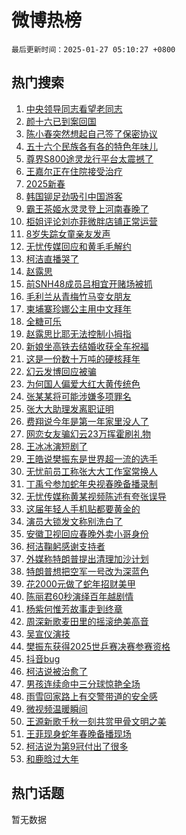 # 微博热榜

`最后更新时间：2025-01-27 05:10:27 +0800`

## 热门搜索

1. [中央领导同志看望老同志](https://m.weibo.cn/search?containerid=100103type%3D1%26t%3D10%26q%3D%23%E4%B8%AD%E5%A4%AE%E9%A2%86%E5%AF%BC%E5%90%8C%E5%BF%97%E7%9C%8B%E6%9C%9B%E8%80%81%E5%90%8C%E5%BF%97%23&stream_entry_id=51&isnewpage=1&extparam=seat%3D1%26c_type%3D51%26stream_entry_id%3D51%26cate%3D10103%26pos%3D0%26q%3D%2523%25E4%25B8%25AD%25E5%25A4%25AE%25E9%25A2%2586%25E5%25AF%25BC%25E5%2590%258C%25E5%25BF%2597%25E7%259C%258B%25E6%259C%259B%25E8%2580%2581%25E5%2590%258C%25E5%25BF%2597%2523%26filter_type%3Drealtimehot%26dgr%3D0%26display_time%3D1737925825%26pre_seqid%3D17379258255120114002921)
1. [颜十六已到案回国](https://m.weibo.cn/search?containerid=100103type%3D1%26t%3D10%26q%3D%23%E9%A2%9C%E5%8D%81%E5%85%AD%E5%B7%B2%E5%88%B0%E6%A1%88%E5%9B%9E%E5%9B%BD%23&stream_entry_id=31&isnewpage=1&extparam=seat%3D1%26flag%3D2%26filter_type%3Drealtimehot%26stream_entry_id%3D31%26c_type%3D31%26lcate%3D5001%26band_rank%3D1%26pos%3D0%26cate%3D5001%26q%3D%2523%25E9%25A2%259C%25E5%258D%2581%25E5%2585%25AD%25E5%25B7%25B2%25E5%2588%25B0%25E6%25A1%2588%25E5%259B%259E%25E5%259B%25BD%2523%26realpos%3D1%26dgr%3D0%26display_time%3D1737925825%26pre_seqid%3D17379258255120114002921)
1. [陈小春突然想起自己签了保密协议](https://m.weibo.cn/search?containerid=100103type%3D1%26t%3D10%26q%3D%E9%99%88%E5%B0%8F%E6%98%A5%E7%AA%81%E7%84%B6%E6%83%B3%E8%B5%B7%E8%87%AA%E5%B7%B1%E7%AD%BE%E4%BA%86%E4%BF%9D%E5%AF%86%E5%8D%8F%E8%AE%AE&stream_entry_id=31&isnewpage=1&extparam=seat%3D1%26flag%3D2%26filter_type%3Drealtimehot%26stream_entry_id%3D31%26c_type%3D31%26lcate%3D5001%26band_rank%3D2%26pos%3D1%26cate%3D5001%26q%3D%25E9%2599%2588%25E5%25B0%258F%25E6%2598%25A5%25E7%25AA%2581%25E7%2584%25B6%25E6%2583%25B3%25E8%25B5%25B7%25E8%2587%25AA%25E5%25B7%25B1%25E7%25AD%25BE%25E4%25BA%2586%25E4%25BF%259D%25E5%25AF%2586%25E5%258D%258F%25E8%25AE%25AE%26realpos%3D2%26dgr%3D0%26display_time%3D1737925825%26pre_seqid%3D17379258255120114002921)
1. [五十六个民族各有各的特色年味儿](https://m.weibo.cn/search?containerid=100103type%3D1%26t%3D10%26q%3D%23%E4%BA%94%E5%8D%81%E5%85%AD%E4%B8%AA%E6%B0%91%E6%97%8F%E5%90%84%E6%9C%89%E5%90%84%E7%9A%84%E7%89%B9%E8%89%B2%E5%B9%B4%E5%91%B3%E5%84%BF%23&stream_entry_id=31&isnewpage=1&extparam=seat%3D1%26flag%3D0%26filter_type%3Drealtimehot%26stream_entry_id%3D31%26c_type%3D31%26lcate%3D5001%26band_rank%3D3%26pos%3D2%26cate%3D5001%26q%3D%2523%25E4%25BA%2594%25E5%258D%2581%25E5%2585%25AD%25E4%25B8%25AA%25E6%25B0%2591%25E6%2597%258F%25E5%2590%2584%25E6%259C%2589%25E5%2590%2584%25E7%259A%2584%25E7%2589%25B9%25E8%2589%25B2%25E5%25B9%25B4%25E5%2591%25B3%25E5%2584%25BF%2523%26realpos%3D3%26dgr%3D0%26display_time%3D1737925825%26pre_seqid%3D17379258255120114002921)
1. [尊界S800途灵龙行平台太震撼了](https://m.weibo.cn/search?containerid=100103type%3D1%26t%3D10%26q%3D%23%E5%B0%8A%E7%95%8CS800%E9%80%94%E7%81%B5%E9%BE%99%E8%A1%8C%E5%B9%B3%E5%8F%B0%E5%A4%AA%E9%9C%87%E6%92%BC%E4%BA%86%23&stream_entry_id=31&isnewpage=1&extparam=seat%3D1%26adid%3D274841%26stream_entry_id%3D31%26filter_type%3Drealtimehot%26lcate%3D5001%26band_rank%3D4%26topic_ad%3D1%26pos%3D3%26cate%3D5001%26is_ad_pos%3D1%26q%3D%2523%25E5%25B0%258A%25E7%2595%258CS800%25E9%2580%2594%25E7%2581%25B5%25E9%25BE%2599%25E8%25A1%258C%25E5%25B9%25B3%25E5%258F%25B0%25E5%25A4%25AA%25E9%259C%2587%25E6%2592%25BC%25E4%25BA%2586%2523%26c_type%3D31%26dgr%3D0%26display_time%3D1737925825%26pre_seqid%3D17379258255120114002921)
1. [王嘉尔正在住院接受治疗](https://m.weibo.cn/search?containerid=100103type%3D1%26t%3D10%26q%3D%23%E7%8E%8B%E5%98%89%E5%B0%94%E6%AD%A3%E5%9C%A8%E4%BD%8F%E9%99%A2%E6%8E%A5%E5%8F%97%E6%B2%BB%E7%96%97%23&stream_entry_id=31&isnewpage=1&extparam=seat%3D1%26flag%3D2%26filter_type%3Drealtimehot%26stream_entry_id%3D31%26c_type%3D31%26lcate%3D5001%26band_rank%3D4%26pos%3D4%26cate%3D5001%26q%3D%2523%25E7%258E%258B%25E5%2598%2589%25E5%25B0%2594%25E6%25AD%25A3%25E5%259C%25A8%25E4%25BD%258F%25E9%2599%25A2%25E6%258E%25A5%25E5%258F%2597%25E6%25B2%25BB%25E7%2596%2597%2523%26realpos%3D4%26dgr%3D0%26display_time%3D1737925825%26pre_seqid%3D17379258255120114002921)
1. [2025新春](https://m.weibo.cn/search?containerid=100103type%3D1%26t%3D10%26q%3D%232025%E6%96%B0%E6%98%A5%23&stream_entry_id=31&isnewpage=1&extparam=seat%3D1%26flag%3D0%26filter_type%3Drealtimehot%26stream_entry_id%3D31%26c_type%3D31%26lcate%3D5001%26band_rank%3D5%26pos%3D5%26cate%3D5001%26q%3D%25232025%25E6%2596%25B0%25E6%2598%25A5%2523%26realpos%3D5%26dgr%3D0%26display_time%3D1737925825%26pre_seqid%3D17379258255120114002921)
1. [韩国铆足劲吸引中国游客](https://m.weibo.cn/search?containerid=100103type%3D1%26t%3D10%26q%3D%23%E9%9F%A9%E5%9B%BD%E9%93%86%E8%B6%B3%E5%8A%B2%E5%90%B8%E5%BC%95%E4%B8%AD%E5%9B%BD%E6%B8%B8%E5%AE%A2%23&stream_entry_id=31&isnewpage=1&extparam=seat%3D1%26flag%3D0%26filter_type%3Drealtimehot%26stream_entry_id%3D31%26c_type%3D31%26lcate%3D5001%26band_rank%3D6%26pos%3D6%26cate%3D5001%26q%3D%2523%25E9%259F%25A9%25E5%259B%25BD%25E9%2593%2586%25E8%25B6%25B3%25E5%258A%25B2%25E5%2590%25B8%25E5%25BC%2595%25E4%25B8%25AD%25E5%259B%25BD%25E6%25B8%25B8%25E5%25AE%25A2%2523%26realpos%3D6%26dgr%3D0%26display_time%3D1737925825%26pre_seqid%3D17379258255120114002921)
1. [霸王茶姬水灵灵登上河南春晚了](https://m.weibo.cn/search?containerid=100103type%3D1%26t%3D10%26q%3D%23%E9%9C%B8%E7%8E%8B%E8%8C%B6%E5%A7%AC%E6%B0%B4%E7%81%B5%E7%81%B5%E7%99%BB%E4%B8%8A%E6%B2%B3%E5%8D%97%E6%98%A5%E6%99%9A%E4%BA%86%23&stream_entry_id=31&isnewpage=1&extparam=seat%3D1%26adid%3D274868%26stream_entry_id%3D31%26filter_type%3Drealtimehot%26lcate%3D5001%26band_rank%3D7%26topic_ad%3D1%26pos%3D7%26cate%3D5001%26is_ad_pos%3D1%26q%3D%2523%25E9%259C%25B8%25E7%258E%258B%25E8%258C%25B6%25E5%25A7%25AC%25E6%25B0%25B4%25E7%2581%25B5%25E7%2581%25B5%25E7%2599%25BB%25E4%25B8%258A%25E6%25B2%25B3%25E5%258D%2597%25E6%2598%25A5%25E6%2599%259A%25E4%25BA%2586%2523%26c_type%3D31%26dgr%3D0%26display_time%3D1737925825%26pre_seqid%3D17379258255120114002921)
1. [柜姐评论刘亦菲微胖店铺正常运营](https://m.weibo.cn/search?containerid=100103type%3D1%26t%3D10%26q%3D%23%E6%9F%9C%E5%A7%90%E8%AF%84%E8%AE%BA%E5%88%98%E4%BA%A6%E8%8F%B2%E5%BE%AE%E8%83%96%E5%BA%97%E9%93%BA%E6%AD%A3%E5%B8%B8%E8%BF%90%E8%90%A5%23&stream_entry_id=31&isnewpage=1&extparam=seat%3D1%26flag%3D0%26filter_type%3Drealtimehot%26stream_entry_id%3D31%26c_type%3D31%26lcate%3D5001%26band_rank%3D7%26pos%3D8%26cate%3D5001%26q%3D%2523%25E6%259F%259C%25E5%25A7%2590%25E8%25AF%2584%25E8%25AE%25BA%25E5%2588%2598%25E4%25BA%25A6%25E8%258F%25B2%25E5%25BE%25AE%25E8%2583%2596%25E5%25BA%2597%25E9%2593%25BA%25E6%25AD%25A3%25E5%25B8%25B8%25E8%25BF%2590%25E8%2590%25A5%2523%26realpos%3D7%26dgr%3D0%26display_time%3D1737925825%26pre_seqid%3D17379258255120114002921)
1. [8岁失踪女童亲友发声](https://m.weibo.cn/search?containerid=100103type%3D1%26t%3D10%26q%3D%238%E5%B2%81%E5%A4%B1%E8%B8%AA%E5%A5%B3%E7%AB%A5%E4%BA%B2%E5%8F%8B%E5%8F%91%E5%A3%B0%23&stream_entry_id=31&isnewpage=1&extparam=seat%3D1%26flag%3D1%26filter_type%3Drealtimehot%26stream_entry_id%3D31%26c_type%3D31%26lcate%3D5001%26band_rank%3D8%26pos%3D9%26cate%3D5001%26q%3D%25238%25E5%25B2%2581%25E5%25A4%25B1%25E8%25B8%25AA%25E5%25A5%25B3%25E7%25AB%25A5%25E4%25BA%25B2%25E5%258F%258B%25E5%258F%2591%25E5%25A3%25B0%2523%26realpos%3D8%26dgr%3D0%26display_time%3D1737925825%26pre_seqid%3D17379258255120114002921)
1. [无忧传媒回应和黄毛毛解约](https://m.weibo.cn/search?containerid=100103type%3D1%26t%3D10%26q%3D%23%E6%97%A0%E5%BF%A7%E4%BC%A0%E5%AA%92%E5%9B%9E%E5%BA%94%E5%92%8C%E9%BB%84%E6%AF%9B%E6%AF%9B%E8%A7%A3%E7%BA%A6%23&stream_entry_id=31&isnewpage=1&extparam=seat%3D1%26flag%3D0%26filter_type%3Drealtimehot%26stream_entry_id%3D31%26c_type%3D31%26lcate%3D5001%26band_rank%3D9%26pos%3D10%26cate%3D5001%26q%3D%2523%25E6%2597%25A0%25E5%25BF%25A7%25E4%25BC%25A0%25E5%25AA%2592%25E5%259B%259E%25E5%25BA%2594%25E5%2592%258C%25E9%25BB%2584%25E6%25AF%259B%25E6%25AF%259B%25E8%25A7%25A3%25E7%25BA%25A6%2523%26realpos%3D9%26dgr%3D0%26display_time%3D1737925825%26pre_seqid%3D17379258255120114002921)
1. [柯洁直播哭了](https://m.weibo.cn/search?containerid=100103type%3D1%26t%3D10%26q%3D%23%E6%9F%AF%E6%B4%81%E7%9B%B4%E6%92%AD%E5%93%AD%E4%BA%86%23&stream_entry_id=31&isnewpage=1&extparam=seat%3D1%26flag%3D0%26filter_type%3Drealtimehot%26stream_entry_id%3D31%26c_type%3D31%26lcate%3D5001%26band_rank%3D10%26pos%3D11%26cate%3D5001%26q%3D%2523%25E6%259F%25AF%25E6%25B4%2581%25E7%259B%25B4%25E6%2592%25AD%25E5%2593%25AD%25E4%25BA%2586%2523%26realpos%3D10%26dgr%3D0%26display_time%3D1737925825%26pre_seqid%3D17379258255120114002921)
1. [赵露思](https://m.weibo.cn/search?containerid=100103type%3D1%26t%3D10%26q%3D%E8%B5%B5%E9%9C%B2%E6%80%9D&stream_entry_id=31&isnewpage=1&extparam=seat%3D1%26flag%3D0%26filter_type%3Drealtimehot%26stream_entry_id%3D31%26c_type%3D31%26lcate%3D5001%26band_rank%3D11%26pos%3D12%26cate%3D5001%26q%3D%25E8%25B5%25B5%25E9%259C%25B2%25E6%2580%259D%26realpos%3D11%26dgr%3D0%26display_time%3D1737925825%26pre_seqid%3D17379258255120114002921)
1. [前SNH48成员吕相宜开赌场被抓](https://m.weibo.cn/search?containerid=100103type%3D1%26t%3D10%26q%3D%23%E5%89%8DSNH48%E6%88%90%E5%91%98%E5%90%95%E7%9B%B8%E5%AE%9C%E5%BC%80%E8%B5%8C%E5%9C%BA%E8%A2%AB%E6%8A%93%23&stream_entry_id=31&isnewpage=1&extparam=seat%3D1%26flag%3D0%26filter_type%3Drealtimehot%26stream_entry_id%3D31%26c_type%3D31%26lcate%3D5001%26band_rank%3D12%26pos%3D13%26cate%3D5001%26q%3D%2523%25E5%2589%258DSNH48%25E6%2588%2590%25E5%2591%2598%25E5%2590%2595%25E7%259B%25B8%25E5%25AE%259C%25E5%25BC%2580%25E8%25B5%258C%25E5%259C%25BA%25E8%25A2%25AB%25E6%258A%2593%2523%26realpos%3D12%26dgr%3D0%26display_time%3D1737925825%26pre_seqid%3D17379258255120114002921)
1. [毛利兰从青梅竹马变女朋友](https://m.weibo.cn/search?containerid=100103type%3D1%26t%3D10%26q%3D%E6%AF%9B%E5%88%A9%E5%85%B0%E4%BB%8E%E9%9D%92%E6%A2%85%E7%AB%B9%E9%A9%AC%E5%8F%98%E5%A5%B3%E6%9C%8B%E5%8F%8B&stream_entry_id=31&isnewpage=1&extparam=seat%3D1%26flag%3D0%26filter_type%3Drealtimehot%26stream_entry_id%3D31%26c_type%3D31%26lcate%3D5001%26band_rank%3D13%26pos%3D14%26cate%3D5001%26q%3D%25E6%25AF%259B%25E5%2588%25A9%25E5%2585%25B0%25E4%25BB%258E%25E9%259D%2592%25E6%25A2%2585%25E7%25AB%25B9%25E9%25A9%25AC%25E5%258F%2598%25E5%25A5%25B3%25E6%259C%258B%25E5%258F%258B%26realpos%3D13%26dgr%3D0%26display_time%3D1737925825%26pre_seqid%3D17379258255120114002921)
1. [柬埔寨珍娜公主用中文拜年](https://m.weibo.cn/search?containerid=100103type%3D1%26t%3D10%26q%3D%23%E6%9F%AC%E5%9F%94%E5%AF%A8%E7%8F%8D%E5%A8%9C%E5%85%AC%E4%B8%BB%E7%94%A8%E4%B8%AD%E6%96%87%E6%8B%9C%E5%B9%B4%23&stream_entry_id=31&isnewpage=1&extparam=seat%3D1%26flag%3D0%26filter_type%3Drealtimehot%26stream_entry_id%3D31%26c_type%3D31%26lcate%3D5001%26band_rank%3D14%26pos%3D15%26cate%3D5001%26q%3D%2523%25E6%259F%25AC%25E5%259F%2594%25E5%25AF%25A8%25E7%258F%258D%25E5%25A8%259C%25E5%2585%25AC%25E4%25B8%25BB%25E7%2594%25A8%25E4%25B8%25AD%25E6%2596%2587%25E6%258B%259C%25E5%25B9%25B4%2523%26realpos%3D14%26dgr%3D0%26display_time%3D1737925825%26pre_seqid%3D17379258255120114002921)
1. [全糖可乐](https://m.weibo.cn/search?containerid=100103type%3D1%26t%3D10%26q%3D%23%E5%85%A8%E7%B3%96%E5%8F%AF%E4%B9%90%23&stream_entry_id=31&isnewpage=1&extparam=seat%3D1%26flag%3D0%26filter_type%3Drealtimehot%26stream_entry_id%3D31%26c_type%3D31%26lcate%3D5001%26band_rank%3D15%26pos%3D16%26cate%3D5001%26q%3D%2523%25E5%2585%25A8%25E7%25B3%2596%25E5%258F%25AF%25E4%25B9%2590%2523%26realpos%3D15%26dgr%3D0%26display_time%3D1737925825%26pre_seqid%3D17379258255120114002921)
1. [赵露思比耶无法控制小拇指](https://m.weibo.cn/search?containerid=100103type%3D1%26t%3D10%26q%3D%23%E8%B5%B5%E9%9C%B2%E6%80%9D%E6%AF%94%E8%80%B6%E6%97%A0%E6%B3%95%E6%8E%A7%E5%88%B6%E5%B0%8F%E6%8B%87%E6%8C%87%23&stream_entry_id=31&isnewpage=1&extparam=seat%3D1%26flag%3D0%26filter_type%3Drealtimehot%26stream_entry_id%3D31%26c_type%3D31%26lcate%3D5001%26band_rank%3D16%26pos%3D17%26cate%3D5001%26q%3D%2523%25E8%25B5%25B5%25E9%259C%25B2%25E6%2580%259D%25E6%25AF%2594%25E8%2580%25B6%25E6%2597%25A0%25E6%25B3%2595%25E6%258E%25A7%25E5%2588%25B6%25E5%25B0%258F%25E6%258B%2587%25E6%258C%2587%2523%26realpos%3D16%26dgr%3D0%26display_time%3D1737925825%26pre_seqid%3D17379258255120114002921)
1. [新娘坐高铁去结婚收获全车祝福](https://m.weibo.cn/search?containerid=100103type%3D1%26t%3D10%26q%3D%23%E6%96%B0%E5%A8%98%E5%9D%90%E9%AB%98%E9%93%81%E5%8E%BB%E7%BB%93%E5%A9%9A%E6%94%B6%E8%8E%B7%E5%85%A8%E8%BD%A6%E7%A5%9D%E7%A6%8F%23&stream_entry_id=31&isnewpage=1&extparam=seat%3D1%26flag%3D0%26filter_type%3Drealtimehot%26stream_entry_id%3D31%26c_type%3D31%26lcate%3D5001%26band_rank%3D17%26pos%3D18%26cate%3D5001%26q%3D%2523%25E6%2596%25B0%25E5%25A8%2598%25E5%259D%2590%25E9%25AB%2598%25E9%2593%2581%25E5%258E%25BB%25E7%25BB%2593%25E5%25A9%259A%25E6%2594%25B6%25E8%258E%25B7%25E5%2585%25A8%25E8%25BD%25A6%25E7%25A5%259D%25E7%25A6%258F%2523%26realpos%3D17%26dgr%3D0%26display_time%3D1737925825%26pre_seqid%3D17379258255120114002921)
1. [这是一份数十万吨的硬核拜年](https://m.weibo.cn/search?containerid=100103type%3D1%26t%3D10%26q%3D%23%E8%BF%99%E6%98%AF%E4%B8%80%E4%BB%BD%E6%95%B0%E5%8D%81%E4%B8%87%E5%90%A8%E7%9A%84%E7%A1%AC%E6%A0%B8%E6%8B%9C%E5%B9%B4%23&stream_entry_id=31&isnewpage=1&extparam=seat%3D1%26flag%3D1%26filter_type%3Drealtimehot%26stream_entry_id%3D31%26c_type%3D31%26lcate%3D5001%26band_rank%3D18%26pos%3D19%26cate%3D5001%26q%3D%2523%25E8%25BF%2599%25E6%2598%25AF%25E4%25B8%2580%25E4%25BB%25BD%25E6%2595%25B0%25E5%258D%2581%25E4%25B8%2587%25E5%2590%25A8%25E7%259A%2584%25E7%25A1%25AC%25E6%25A0%25B8%25E6%258B%259C%25E5%25B9%25B4%2523%26realpos%3D18%26dgr%3D0%26display_time%3D1737925825%26pre_seqid%3D17379258255120114002921)
1. [幻云发博回应被骗](https://m.weibo.cn/search?containerid=100103type%3D1%26t%3D10%26q%3D%23%E5%B9%BB%E4%BA%91%E5%8F%91%E5%8D%9A%E5%9B%9E%E5%BA%94%E8%A2%AB%E9%AA%97%23&stream_entry_id=31&isnewpage=1&extparam=seat%3D1%26flag%3D0%26filter_type%3Drealtimehot%26stream_entry_id%3D31%26c_type%3D31%26lcate%3D5001%26band_rank%3D19%26pos%3D20%26cate%3D5001%26q%3D%2523%25E5%25B9%25BB%25E4%25BA%2591%25E5%258F%2591%25E5%258D%259A%25E5%259B%259E%25E5%25BA%2594%25E8%25A2%25AB%25E9%25AA%2597%2523%26realpos%3D19%26dgr%3D0%26display_time%3D1737925825%26pre_seqid%3D17379258255120114002921)
1. [为何国人偏爱大红大黄传统色](https://m.weibo.cn/search?containerid=100103type%3D1%26t%3D10%26q%3D%23%E4%B8%BA%E4%BD%95%E5%9B%BD%E4%BA%BA%E5%81%8F%E7%88%B1%E5%A4%A7%E7%BA%A2%E5%A4%A7%E9%BB%84%E4%BC%A0%E7%BB%9F%E8%89%B2%23&stream_entry_id=31&isnewpage=1&extparam=seat%3D1%26flag%3D0%26filter_type%3Drealtimehot%26stream_entry_id%3D31%26c_type%3D31%26lcate%3D5001%26band_rank%3D20%26pos%3D21%26cate%3D5001%26q%3D%2523%25E4%25B8%25BA%25E4%25BD%2595%25E5%259B%25BD%25E4%25BA%25BA%25E5%2581%258F%25E7%2588%25B1%25E5%25A4%25A7%25E7%25BA%25A2%25E5%25A4%25A7%25E9%25BB%2584%25E4%25BC%25A0%25E7%25BB%259F%25E8%2589%25B2%2523%26realpos%3D20%26dgr%3D0%26display_time%3D1737925825%26pre_seqid%3D17379258255120114002921)
1. [张某某将可能涉嫌多项罪名](https://m.weibo.cn/search?containerid=100103type%3D1%26t%3D10%26q%3D%23%E5%BC%A0%E6%9F%90%E6%9F%90%E5%B0%86%E5%8F%AF%E8%83%BD%E6%B6%89%E5%AB%8C%E5%A4%9A%E9%A1%B9%E7%BD%AA%E5%90%8D%23&stream_entry_id=31&isnewpage=1&extparam=seat%3D1%26flag%3D2%26filter_type%3Drealtimehot%26stream_entry_id%3D31%26c_type%3D31%26lcate%3D5001%26band_rank%3D21%26pos%3D22%26cate%3D5001%26q%3D%2523%25E5%25BC%25A0%25E6%259F%2590%25E6%259F%2590%25E5%25B0%2586%25E5%258F%25AF%25E8%2583%25BD%25E6%25B6%2589%25E5%25AB%258C%25E5%25A4%259A%25E9%25A1%25B9%25E7%25BD%25AA%25E5%2590%258D%2523%26realpos%3D21%26dgr%3D0%26display_time%3D1737925825%26pre_seqid%3D17379258255120114002921)
1. [张大大助理发离职证明](https://m.weibo.cn/search?containerid=100103type%3D1%26t%3D10%26q%3D%23%E5%BC%A0%E5%A4%A7%E5%A4%A7%E5%8A%A9%E7%90%86%E5%8F%91%E7%A6%BB%E8%81%8C%E8%AF%81%E6%98%8E%23&stream_entry_id=31&isnewpage=1&extparam=seat%3D1%26flag%3D2%26filter_type%3Drealtimehot%26stream_entry_id%3D31%26c_type%3D31%26lcate%3D5001%26band_rank%3D22%26pos%3D23%26cate%3D5001%26q%3D%2523%25E5%25BC%25A0%25E5%25A4%25A7%25E5%25A4%25A7%25E5%258A%25A9%25E7%2590%2586%25E5%258F%2591%25E7%25A6%25BB%25E8%2581%258C%25E8%25AF%2581%25E6%2598%258E%2523%26realpos%3D22%26dgr%3D0%26display_time%3D1737925825%26pre_seqid%3D17379258255120114002921)
1. [费翔说今年是第一年家里没人了](https://m.weibo.cn/search?containerid=100103type%3D1%26t%3D10%26q%3D%23%E8%B4%B9%E7%BF%94%E8%AF%B4%E4%BB%8A%E5%B9%B4%E6%98%AF%E7%AC%AC%E4%B8%80%E5%B9%B4%E5%AE%B6%E9%87%8C%E6%B2%A1%E4%BA%BA%E4%BA%86%23&stream_entry_id=31&isnewpage=1&extparam=seat%3D1%26flag%3D0%26filter_type%3Drealtimehot%26stream_entry_id%3D31%26c_type%3D31%26lcate%3D5001%26band_rank%3D23%26pos%3D24%26cate%3D5001%26q%3D%2523%25E8%25B4%25B9%25E7%25BF%2594%25E8%25AF%25B4%25E4%25BB%258A%25E5%25B9%25B4%25E6%2598%25AF%25E7%25AC%25AC%25E4%25B8%2580%25E5%25B9%25B4%25E5%25AE%25B6%25E9%2587%258C%25E6%25B2%25A1%25E4%25BA%25BA%25E4%25BA%2586%2523%26realpos%3D23%26dgr%3D0%26display_time%3D1737925825%26pre_seqid%3D17379258255120114002921)
1. [网恋女友骗幻云23万挥霍刷礼物](https://m.weibo.cn/search?containerid=100103type%3D1%26t%3D10%26q%3D%23%E7%BD%91%E6%81%8B%E5%A5%B3%E5%8F%8B%E9%AA%97%E5%B9%BB%E4%BA%9123%E4%B8%87%E6%8C%A5%E9%9C%8D%E5%88%B7%E7%A4%BC%E7%89%A9%23&stream_entry_id=31&isnewpage=1&extparam=seat%3D1%26flag%3D0%26filter_type%3Drealtimehot%26stream_entry_id%3D31%26c_type%3D31%26lcate%3D5001%26band_rank%3D24%26pos%3D25%26cate%3D5001%26q%3D%2523%25E7%25BD%2591%25E6%2581%258B%25E5%25A5%25B3%25E5%258F%258B%25E9%25AA%2597%25E5%25B9%25BB%25E4%25BA%259123%25E4%25B8%2587%25E6%258C%25A5%25E9%259C%258D%25E5%2588%25B7%25E7%25A4%25BC%25E7%2589%25A9%2523%26realpos%3D24%26dgr%3D0%26display_time%3D1737925825%26pre_seqid%3D17379258255120114002921)
1. [王冰冰演短剧了](https://m.weibo.cn/search?containerid=100103type%3D1%26t%3D10%26q%3D%23%E7%8E%8B%E5%86%B0%E5%86%B0%E6%BC%94%E7%9F%AD%E5%89%A7%E4%BA%86%23&stream_entry_id=31&isnewpage=1&extparam=seat%3D1%26flag%3D0%26filter_type%3Drealtimehot%26stream_entry_id%3D31%26c_type%3D31%26lcate%3D5001%26band_rank%3D25%26pos%3D26%26cate%3D5001%26q%3D%2523%25E7%258E%258B%25E5%2586%25B0%25E5%2586%25B0%25E6%25BC%2594%25E7%259F%25AD%25E5%2589%25A7%25E4%25BA%2586%2523%26realpos%3D25%26dgr%3D0%26display_time%3D1737925825%26pre_seqid%3D17379258255120114002921)
1. [王皓说樊振东是世界超一流的选手](https://m.weibo.cn/search?containerid=100103type%3D1%26t%3D10%26q%3D%23%E7%8E%8B%E7%9A%93%E8%AF%B4%E6%A8%8A%E6%8C%AF%E4%B8%9C%E6%98%AF%E4%B8%96%E7%95%8C%E8%B6%85%E4%B8%80%E6%B5%81%E7%9A%84%E9%80%89%E6%89%8B%23&stream_entry_id=31&isnewpage=1&extparam=seat%3D1%26flag%3D0%26filter_type%3Drealtimehot%26stream_entry_id%3D31%26c_type%3D31%26lcate%3D5001%26band_rank%3D26%26pos%3D27%26cate%3D5001%26q%3D%2523%25E7%258E%258B%25E7%259A%2593%25E8%25AF%25B4%25E6%25A8%258A%25E6%258C%25AF%25E4%25B8%259C%25E6%2598%25AF%25E4%25B8%2596%25E7%2595%258C%25E8%25B6%2585%25E4%25B8%2580%25E6%25B5%2581%25E7%259A%2584%25E9%2580%2589%25E6%2589%258B%2523%26realpos%3D26%26dgr%3D0%26display_time%3D1737925825%26pre_seqid%3D17379258255120114002921)
1. [无忧前员工称张大大工作室常换人](https://m.weibo.cn/search?containerid=100103type%3D1%26t%3D10%26q%3D%23%E6%97%A0%E5%BF%A7%E5%89%8D%E5%91%98%E5%B7%A5%E7%A7%B0%E5%BC%A0%E5%A4%A7%E5%A4%A7%E5%B7%A5%E4%BD%9C%E5%AE%A4%E5%B8%B8%E6%8D%A2%E4%BA%BA%23&stream_entry_id=31&isnewpage=1&extparam=seat%3D1%26flag%3D0%26filter_type%3Drealtimehot%26stream_entry_id%3D31%26c_type%3D31%26lcate%3D5001%26band_rank%3D27%26pos%3D28%26cate%3D5001%26q%3D%2523%25E6%2597%25A0%25E5%25BF%25A7%25E5%2589%258D%25E5%2591%2598%25E5%25B7%25A5%25E7%25A7%25B0%25E5%25BC%25A0%25E5%25A4%25A7%25E5%25A4%25A7%25E5%25B7%25A5%25E4%25BD%259C%25E5%25AE%25A4%25E5%25B8%25B8%25E6%258D%25A2%25E4%25BA%25BA%2523%26realpos%3D27%26dgr%3D0%26display_time%3D1737925825%26pre_seqid%3D17379258255120114002921)
1. [丁禹兮参加蛇年央视春晚备播录制](https://m.weibo.cn/search?containerid=100103type%3D1%26t%3D10%26q%3D%23%E4%B8%81%E7%A6%B9%E5%85%AE%E5%8F%82%E5%8A%A0%E8%9B%87%E5%B9%B4%E5%A4%AE%E8%A7%86%E6%98%A5%E6%99%9A%E5%A4%87%E6%92%AD%E5%BD%95%E5%88%B6%23&stream_entry_id=31&isnewpage=1&extparam=seat%3D1%26flag%3D0%26filter_type%3Drealtimehot%26stream_entry_id%3D31%26c_type%3D31%26lcate%3D5001%26band_rank%3D28%26pos%3D29%26cate%3D5001%26q%3D%2523%25E4%25B8%2581%25E7%25A6%25B9%25E5%2585%25AE%25E5%258F%2582%25E5%258A%25A0%25E8%259B%2587%25E5%25B9%25B4%25E5%25A4%25AE%25E8%25A7%2586%25E6%2598%25A5%25E6%2599%259A%25E5%25A4%2587%25E6%2592%25AD%25E5%25BD%2595%25E5%2588%25B6%2523%26realpos%3D28%26dgr%3D0%26display_time%3D1737925825%26pre_seqid%3D17379258255120114002921)
1. [无忧传媒称黄某视频陈述有夸张误导](https://m.weibo.cn/search?containerid=100103type%3D1%26t%3D10%26q%3D%23%E6%97%A0%E5%BF%A7%E4%BC%A0%E5%AA%92%E7%A7%B0%E9%BB%84%E6%9F%90%E8%A7%86%E9%A2%91%E9%99%88%E8%BF%B0%E6%9C%89%E5%A4%B8%E5%BC%A0%E8%AF%AF%E5%AF%BC%23&stream_entry_id=31&isnewpage=1&extparam=seat%3D1%26flag%3D1%26filter_type%3Drealtimehot%26stream_entry_id%3D31%26c_type%3D31%26lcate%3D5001%26band_rank%3D29%26pos%3D30%26cate%3D5001%26q%3D%2523%25E6%2597%25A0%25E5%25BF%25A7%25E4%25BC%25A0%25E5%25AA%2592%25E7%25A7%25B0%25E9%25BB%2584%25E6%259F%2590%25E8%25A7%2586%25E9%25A2%2591%25E9%2599%2588%25E8%25BF%25B0%25E6%259C%2589%25E5%25A4%25B8%25E5%25BC%25A0%25E8%25AF%25AF%25E5%25AF%25BC%2523%26realpos%3D29%26dgr%3D0%26display_time%3D1737925825%26pre_seqid%3D17379258255120114002921)
1. [这届年轻人手机贴都要黄金的](https://m.weibo.cn/search?containerid=100103type%3D1%26t%3D10%26q%3D%23%E8%BF%99%E5%B1%8A%E5%B9%B4%E8%BD%BB%E4%BA%BA%E6%89%8B%E6%9C%BA%E8%B4%B4%E9%83%BD%E8%A6%81%E9%BB%84%E9%87%91%E7%9A%84%23&stream_entry_id=31&isnewpage=1&extparam=seat%3D1%26flag%3D0%26filter_type%3Drealtimehot%26stream_entry_id%3D31%26c_type%3D31%26lcate%3D5001%26band_rank%3D30%26pos%3D31%26cate%3D5001%26q%3D%2523%25E8%25BF%2599%25E5%25B1%258A%25E5%25B9%25B4%25E8%25BD%25BB%25E4%25BA%25BA%25E6%2589%258B%25E6%259C%25BA%25E8%25B4%25B4%25E9%2583%25BD%25E8%25A6%2581%25E9%25BB%2584%25E9%2587%2591%25E7%259A%2584%2523%26realpos%3D30%26dgr%3D0%26display_time%3D1737925825%26pre_seqid%3D17379258255120114002921)
1. [演员大锁发文称别洗白了](https://m.weibo.cn/search?containerid=100103type%3D1%26t%3D10%26q%3D%23%E6%BC%94%E5%91%98%E5%A4%A7%E9%94%81%E5%8F%91%E6%96%87%E7%A7%B0%E5%88%AB%E6%B4%97%E7%99%BD%E4%BA%86%23&stream_entry_id=31&isnewpage=1&extparam=seat%3D1%26flag%3D1%26filter_type%3Drealtimehot%26stream_entry_id%3D31%26c_type%3D31%26lcate%3D5001%26band_rank%3D31%26pos%3D32%26cate%3D5001%26q%3D%2523%25E6%25BC%2594%25E5%2591%2598%25E5%25A4%25A7%25E9%2594%2581%25E5%258F%2591%25E6%2596%2587%25E7%25A7%25B0%25E5%2588%25AB%25E6%25B4%2597%25E7%2599%25BD%25E4%25BA%2586%2523%26realpos%3D31%26dgr%3D0%26display_time%3D1737925825%26pre_seqid%3D17379258255120114002921)
1. [安徽卫视回应春晚外卖小哥身份](https://m.weibo.cn/search?containerid=100103type%3D1%26t%3D10%26q%3D%23%E5%AE%89%E5%BE%BD%E5%8D%AB%E8%A7%86%E5%9B%9E%E5%BA%94%E6%98%A5%E6%99%9A%E5%A4%96%E5%8D%96%E5%B0%8F%E5%93%A5%E8%BA%AB%E4%BB%BD%23&stream_entry_id=31&isnewpage=1&extparam=seat%3D1%26flag%3D0%26filter_type%3Drealtimehot%26stream_entry_id%3D31%26c_type%3D31%26lcate%3D5001%26band_rank%3D32%26pos%3D33%26cate%3D5001%26q%3D%2523%25E5%25AE%2589%25E5%25BE%25BD%25E5%258D%25AB%25E8%25A7%2586%25E5%259B%259E%25E5%25BA%2594%25E6%2598%25A5%25E6%2599%259A%25E5%25A4%2596%25E5%258D%2596%25E5%25B0%258F%25E5%2593%25A5%25E8%25BA%25AB%25E4%25BB%25BD%2523%26realpos%3D32%26dgr%3D0%26display_time%3D1737925825%26pre_seqid%3D17379258255120114002921)
1. [柯洁鞠躬感谢支持者](https://m.weibo.cn/search?containerid=100103type%3D1%26t%3D10%26q%3D%23%E6%9F%AF%E6%B4%81%E9%9E%A0%E8%BA%AC%E6%84%9F%E8%B0%A2%E6%94%AF%E6%8C%81%E8%80%85%23&stream_entry_id=31&isnewpage=1&extparam=seat%3D1%26flag%3D0%26filter_type%3Drealtimehot%26stream_entry_id%3D31%26c_type%3D31%26lcate%3D5001%26band_rank%3D33%26pos%3D34%26cate%3D5001%26q%3D%2523%25E6%259F%25AF%25E6%25B4%2581%25E9%259E%25A0%25E8%25BA%25AC%25E6%2584%259F%25E8%25B0%25A2%25E6%2594%25AF%25E6%258C%2581%25E8%2580%2585%2523%26realpos%3D33%26dgr%3D0%26display_time%3D1737925825%26pre_seqid%3D17379258255120114002921)
1. [外媒称特朗普提出清理加沙计划](https://m.weibo.cn/search?containerid=100103type%3D1%26t%3D10%26q%3D%23%E5%A4%96%E5%AA%92%E7%A7%B0%E7%89%B9%E6%9C%97%E6%99%AE%E6%8F%90%E5%87%BA%E6%B8%85%E7%90%86%E5%8A%A0%E6%B2%99%E8%AE%A1%E5%88%92%23&stream_entry_id=31&isnewpage=1&extparam=seat%3D1%26flag%3D0%26filter_type%3Drealtimehot%26stream_entry_id%3D31%26c_type%3D31%26lcate%3D5001%26band_rank%3D34%26pos%3D35%26cate%3D5001%26q%3D%2523%25E5%25A4%2596%25E5%25AA%2592%25E7%25A7%25B0%25E7%2589%25B9%25E6%259C%2597%25E6%2599%25AE%25E6%258F%2590%25E5%2587%25BA%25E6%25B8%2585%25E7%2590%2586%25E5%258A%25A0%25E6%25B2%2599%25E8%25AE%25A1%25E5%2588%2592%2523%26realpos%3D34%26dgr%3D0%26display_time%3D1737925825%26pre_seqid%3D17379258255120114002921)
1. [特朗普想把空军一号改为深蓝色](https://m.weibo.cn/search?containerid=100103type%3D1%26t%3D10%26q%3D%23%E7%89%B9%E6%9C%97%E6%99%AE%E6%83%B3%E6%8A%8A%E7%A9%BA%E5%86%9B%E4%B8%80%E5%8F%B7%E6%94%B9%E4%B8%BA%E6%B7%B1%E8%93%9D%E8%89%B2%23&stream_entry_id=31&isnewpage=1&extparam=seat%3D1%26flag%3D0%26filter_type%3Drealtimehot%26stream_entry_id%3D31%26c_type%3D31%26lcate%3D5001%26band_rank%3D35%26pos%3D36%26cate%3D5001%26q%3D%2523%25E7%2589%25B9%25E6%259C%2597%25E6%2599%25AE%25E6%2583%25B3%25E6%258A%258A%25E7%25A9%25BA%25E5%2586%259B%25E4%25B8%2580%25E5%258F%25B7%25E6%2594%25B9%25E4%25B8%25BA%25E6%25B7%25B1%25E8%2593%259D%25E8%2589%25B2%2523%26realpos%3D35%26dgr%3D0%26display_time%3D1737925825%26pre_seqid%3D17379258255120114002921)
1. [花2000元做了蛇年招财美甲](https://m.weibo.cn/search?containerid=100103type%3D1%26t%3D10%26q%3D%E8%8A%B12000%E5%85%83%E5%81%9A%E4%BA%86%E8%9B%87%E5%B9%B4%E6%8B%9B%E8%B4%A2%E7%BE%8E%E7%94%B2&stream_entry_id=31&isnewpage=1&extparam=seat%3D1%26flag%3D0%26filter_type%3Drealtimehot%26stream_entry_id%3D31%26c_type%3D31%26lcate%3D5001%26band_rank%3D36%26pos%3D37%26cate%3D5001%26q%3D%25E8%258A%25B12000%25E5%2585%2583%25E5%2581%259A%25E4%25BA%2586%25E8%259B%2587%25E5%25B9%25B4%25E6%258B%259B%25E8%25B4%25A2%25E7%25BE%258E%25E7%2594%25B2%26realpos%3D36%26dgr%3D0%26display_time%3D1737925825%26pre_seqid%3D17379258255120114002921)
1. [陈丽君60秒演绎百年越剧情](https://m.weibo.cn/search?containerid=100103type%3D1%26t%3D10%26q%3D%23%E9%99%88%E4%B8%BD%E5%90%9B60%E7%A7%92%E6%BC%94%E7%BB%8E%E7%99%BE%E5%B9%B4%E8%B6%8A%E5%89%A7%E6%83%85%23&stream_entry_id=31&isnewpage=1&extparam=seat%3D1%26flag%3D0%26filter_type%3Drealtimehot%26stream_entry_id%3D31%26c_type%3D31%26lcate%3D5001%26band_rank%3D37%26pos%3D38%26cate%3D5001%26q%3D%2523%25E9%2599%2588%25E4%25B8%25BD%25E5%2590%259B60%25E7%25A7%2592%25E6%25BC%2594%25E7%25BB%258E%25E7%2599%25BE%25E5%25B9%25B4%25E8%25B6%258A%25E5%2589%25A7%25E6%2583%2585%2523%26realpos%3D37%26dgr%3D0%26display_time%3D1737925825%26pre_seqid%3D17379258255120114002921)
1. [杨紫何惟芳故事走到终章](https://m.weibo.cn/search?containerid=100103type%3D1%26t%3D10%26q%3D%23%E6%9D%A8%E7%B4%AB%E4%BD%95%E6%83%9F%E8%8A%B3%E6%95%85%E4%BA%8B%E8%B5%B0%E5%88%B0%E7%BB%88%E7%AB%A0%23&stream_entry_id=31&isnewpage=1&extparam=seat%3D1%26flag%3D0%26filter_type%3Drealtimehot%26stream_entry_id%3D31%26c_type%3D31%26lcate%3D5001%26band_rank%3D38%26pos%3D39%26cate%3D5001%26q%3D%2523%25E6%259D%25A8%25E7%25B4%25AB%25E4%25BD%2595%25E6%2583%259F%25E8%258A%25B3%25E6%2595%2585%25E4%25BA%258B%25E8%25B5%25B0%25E5%2588%25B0%25E7%25BB%2588%25E7%25AB%25A0%2523%26realpos%3D38%26dgr%3D0%26display_time%3D1737925825%26pre_seqid%3D17379258255120114002921)
1. [周深新歌麦田里的摇滚绝美高音](https://m.weibo.cn/search?containerid=100103type%3D1%26t%3D10%26q%3D%23%E5%91%A8%E6%B7%B1%E6%96%B0%E6%AD%8C%E9%BA%A6%E7%94%B0%E9%87%8C%E7%9A%84%E6%91%87%E6%BB%9A%E7%BB%9D%E7%BE%8E%E9%AB%98%E9%9F%B3%23&stream_entry_id=31&isnewpage=1&extparam=seat%3D1%26flag%3D0%26filter_type%3Drealtimehot%26stream_entry_id%3D31%26c_type%3D31%26lcate%3D5001%26band_rank%3D39%26pos%3D40%26cate%3D5001%26q%3D%2523%25E5%2591%25A8%25E6%25B7%25B1%25E6%2596%25B0%25E6%25AD%258C%25E9%25BA%25A6%25E7%2594%25B0%25E9%2587%258C%25E7%259A%2584%25E6%2591%2587%25E6%25BB%259A%25E7%25BB%259D%25E7%25BE%258E%25E9%25AB%2598%25E9%259F%25B3%2523%26realpos%3D39%26dgr%3D0%26display_time%3D1737925825%26pre_seqid%3D17379258255120114002921)
1. [吴宣仪演技](https://m.weibo.cn/search?containerid=100103type%3D1%26t%3D10%26q%3D%23%E5%90%B4%E5%AE%A3%E4%BB%AA%E6%BC%94%E6%8A%80%23&stream_entry_id=31&isnewpage=1&extparam=seat%3D1%26flag%3D0%26filter_type%3Drealtimehot%26stream_entry_id%3D31%26c_type%3D31%26lcate%3D5001%26band_rank%3D40%26pos%3D41%26cate%3D5001%26q%3D%2523%25E5%2590%25B4%25E5%25AE%25A3%25E4%25BB%25AA%25E6%25BC%2594%25E6%258A%2580%2523%26realpos%3D40%26dgr%3D0%26display_time%3D1737925825%26pre_seqid%3D17379258255120114002921)
1. [樊振东获得2025世乒赛决赛参赛资格](https://m.weibo.cn/search?containerid=100103type%3D1%26t%3D10%26q%3D%23%E6%A8%8A%E6%8C%AF%E4%B8%9C%E8%8E%B7%E5%BE%972025%E4%B8%96%E4%B9%92%E8%B5%9B%E5%86%B3%E8%B5%9B%E5%8F%82%E8%B5%9B%E8%B5%84%E6%A0%BC%23&stream_entry_id=31&isnewpage=1&extparam=seat%3D1%26flag%3D0%26filter_type%3Drealtimehot%26stream_entry_id%3D31%26c_type%3D31%26lcate%3D5001%26band_rank%3D41%26pos%3D42%26cate%3D5001%26q%3D%2523%25E6%25A8%258A%25E6%258C%25AF%25E4%25B8%259C%25E8%258E%25B7%25E5%25BE%25972025%25E4%25B8%2596%25E4%25B9%2592%25E8%25B5%259B%25E5%2586%25B3%25E8%25B5%259B%25E5%258F%2582%25E8%25B5%259B%25E8%25B5%2584%25E6%25A0%25BC%2523%26realpos%3D41%26dgr%3D0%26display_time%3D1737925825%26pre_seqid%3D17379258255120114002921)
1. [抖音bug](https://m.weibo.cn/search?containerid=100103type%3D1%26t%3D10%26q%3D%E6%8A%96%E9%9F%B3bug&stream_entry_id=31&isnewpage=1&extparam=seat%3D1%26flag%3D0%26filter_type%3Drealtimehot%26stream_entry_id%3D31%26c_type%3D31%26lcate%3D5001%26band_rank%3D42%26pos%3D43%26cate%3D5001%26q%3D%25E6%258A%2596%25E9%259F%25B3bug%26realpos%3D42%26dgr%3D0%26display_time%3D1737925825%26pre_seqid%3D17379258255120114002921)
1. [柯洁说被治愈了](https://m.weibo.cn/search?containerid=100103type%3D1%26t%3D10%26q%3D%23%E6%9F%AF%E6%B4%81%E8%AF%B4%E8%A2%AB%E6%B2%BB%E6%84%88%E4%BA%86%23&stream_entry_id=31&isnewpage=1&extparam=seat%3D1%26flag%3D0%26filter_type%3Drealtimehot%26stream_entry_id%3D31%26c_type%3D31%26lcate%3D5001%26band_rank%3D43%26pos%3D44%26cate%3D5001%26q%3D%2523%25E6%259F%25AF%25E6%25B4%2581%25E8%25AF%25B4%25E8%25A2%25AB%25E6%25B2%25BB%25E6%2584%2588%25E4%25BA%2586%2523%26realpos%3D43%26dgr%3D0%26display_time%3D1737925825%26pre_seqid%3D17379258255120114002921)
1. [男孩连续命中三分球惊艳全场](https://m.weibo.cn/search?containerid=100103type%3D1%26t%3D10%26q%3D%23%E7%94%B7%E5%AD%A9%E8%BF%9E%E7%BB%AD%E5%91%BD%E4%B8%AD%E4%B8%89%E5%88%86%E7%90%83%E6%83%8A%E8%89%B3%E5%85%A8%E5%9C%BA%23&stream_entry_id=31&isnewpage=1&extparam=seat%3D1%26flag%3D0%26filter_type%3Drealtimehot%26stream_entry_id%3D31%26c_type%3D31%26lcate%3D5001%26band_rank%3D44%26pos%3D45%26cate%3D5001%26q%3D%2523%25E7%2594%25B7%25E5%25AD%25A9%25E8%25BF%259E%25E7%25BB%25AD%25E5%2591%25BD%25E4%25B8%25AD%25E4%25B8%2589%25E5%2588%2586%25E7%2590%2583%25E6%2583%258A%25E8%2589%25B3%25E5%2585%25A8%25E5%259C%25BA%2523%26realpos%3D44%26dgr%3D0%26display_time%3D1737925825%26pre_seqid%3D17379258255120114002921)
1. [雨雪回家路上有交警带道的安全感](https://m.weibo.cn/search?containerid=100103type%3D1%26t%3D10%26q%3D%23%E9%9B%A8%E9%9B%AA%E5%9B%9E%E5%AE%B6%E8%B7%AF%E4%B8%8A%E6%9C%89%E4%BA%A4%E8%AD%A6%E5%B8%A6%E9%81%93%E7%9A%84%E5%AE%89%E5%85%A8%E6%84%9F%23&stream_entry_id=31&isnewpage=1&extparam=seat%3D1%26flag%3D1%26filter_type%3Drealtimehot%26stream_entry_id%3D31%26c_type%3D31%26lcate%3D5001%26band_rank%3D45%26pos%3D46%26cate%3D5001%26q%3D%2523%25E9%259B%25A8%25E9%259B%25AA%25E5%259B%259E%25E5%25AE%25B6%25E8%25B7%25AF%25E4%25B8%258A%25E6%259C%2589%25E4%25BA%25A4%25E8%25AD%25A6%25E5%25B8%25A6%25E9%2581%2593%25E7%259A%2584%25E5%25AE%2589%25E5%2585%25A8%25E6%2584%259F%2523%26realpos%3D45%26dgr%3D0%26display_time%3D1737925825%26pre_seqid%3D17379258255120114002921)
1. [微视频温暖瞬间](https://m.weibo.cn/search?containerid=100103type%3D1%26t%3D10%26q%3D%23%E5%BE%AE%E8%A7%86%E9%A2%91%E6%B8%A9%E6%9A%96%E7%9E%AC%E9%97%B4%23&stream_entry_id=31&isnewpage=1&extparam=seat%3D1%26flag%3D1%26filter_type%3Drealtimehot%26stream_entry_id%3D31%26c_type%3D31%26lcate%3D5001%26band_rank%3D46%26pos%3D47%26cate%3D5001%26q%3D%2523%25E5%25BE%25AE%25E8%25A7%2586%25E9%25A2%2591%25E6%25B8%25A9%25E6%259A%2596%25E7%259E%25AC%25E9%2597%25B4%2523%26realpos%3D46%26dgr%3D0%26display_time%3D1737925825%26pre_seqid%3D17379258255120114002921)
1. [王源新歌千秋一刻共赏甲骨文明之美](https://m.weibo.cn/search?containerid=100103type%3D1%26t%3D10%26q%3D%23%E7%8E%8B%E6%BA%90%E6%96%B0%E6%AD%8C%E5%8D%83%E7%A7%8B%E4%B8%80%E5%88%BB%E5%85%B1%E8%B5%8F%E7%94%B2%E9%AA%A8%E6%96%87%E6%98%8E%E4%B9%8B%E7%BE%8E%23&stream_entry_id=31&isnewpage=1&extparam=seat%3D1%26flag%3D0%26filter_type%3Drealtimehot%26stream_entry_id%3D31%26c_type%3D31%26lcate%3D5001%26band_rank%3D47%26pos%3D48%26cate%3D5001%26q%3D%2523%25E7%258E%258B%25E6%25BA%2590%25E6%2596%25B0%25E6%25AD%258C%25E5%258D%2583%25E7%25A7%258B%25E4%25B8%2580%25E5%2588%25BB%25E5%2585%25B1%25E8%25B5%258F%25E7%2594%25B2%25E9%25AA%25A8%25E6%2596%2587%25E6%2598%258E%25E4%25B9%258B%25E7%25BE%258E%2523%26realpos%3D47%26dgr%3D0%26display_time%3D1737925825%26pre_seqid%3D17379258255120114002921)
1. [王菲现身蛇年春晚备播现场](https://m.weibo.cn/search?containerid=100103type%3D1%26t%3D10%26q%3D%23%E7%8E%8B%E8%8F%B2%E7%8E%B0%E8%BA%AB%E8%9B%87%E5%B9%B4%E6%98%A5%E6%99%9A%E5%A4%87%E6%92%AD%E7%8E%B0%E5%9C%BA%23&stream_entry_id=31&isnewpage=1&extparam=seat%3D1%26flag%3D0%26filter_type%3Drealtimehot%26stream_entry_id%3D31%26c_type%3D31%26lcate%3D5001%26band_rank%3D48%26pos%3D49%26cate%3D5001%26q%3D%2523%25E7%258E%258B%25E8%258F%25B2%25E7%258E%25B0%25E8%25BA%25AB%25E8%259B%2587%25E5%25B9%25B4%25E6%2598%25A5%25E6%2599%259A%25E5%25A4%2587%25E6%2592%25AD%25E7%258E%25B0%25E5%259C%25BA%2523%26realpos%3D48%26dgr%3D0%26display_time%3D1737925825%26pre_seqid%3D17379258255120114002921)
1. [柯洁说为第9冠付出了很多](https://m.weibo.cn/search?containerid=100103type%3D1%26t%3D10%26q%3D%23%E6%9F%AF%E6%B4%81%E8%AF%B4%E4%B8%BA%E7%AC%AC9%E5%86%A0%E4%BB%98%E5%87%BA%E4%BA%86%E5%BE%88%E5%A4%9A%23&stream_entry_id=31&isnewpage=1&extparam=seat%3D1%26flag%3D0%26filter_type%3Drealtimehot%26stream_entry_id%3D31%26c_type%3D31%26lcate%3D5001%26band_rank%3D49%26pos%3D50%26cate%3D5001%26q%3D%2523%25E6%259F%25AF%25E6%25B4%2581%25E8%25AF%25B4%25E4%25B8%25BA%25E7%25AC%25AC9%25E5%2586%25A0%25E4%25BB%2598%25E5%2587%25BA%25E4%25BA%2586%25E5%25BE%2588%25E5%25A4%259A%2523%26realpos%3D49%26dgr%3D0%26display_time%3D1737925825%26pre_seqid%3D17379258255120114002921)
1. [和鹿晗过大年](https://m.weibo.cn/search?containerid=100103type%3D1%26t%3D10%26q%3D%23%E5%92%8C%E9%B9%BF%E6%99%97%E8%BF%87%E5%A4%A7%E5%B9%B4%23&stream_entry_id=31&isnewpage=1&extparam=seat%3D1%26flag%3D0%26filter_type%3Drealtimehot%26stream_entry_id%3D31%26c_type%3D31%26lcate%3D5001%26band_rank%3D50%26pos%3D51%26cate%3D5001%26q%3D%2523%25E5%2592%258C%25E9%25B9%25BF%25E6%2599%2597%25E8%25BF%2587%25E5%25A4%25A7%25E5%25B9%25B4%2523%26realpos%3D50%26dgr%3D0%26display_time%3D1737925825%26pre_seqid%3D17379258255120114002921)

## 热门话题

暂无数据
